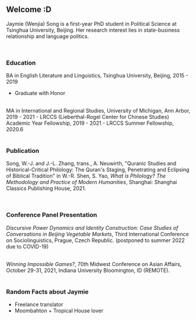 ## Welcome :D

Jaymie (Wenjia) Song is a first-year PhD student in Political Science at Tsinghua University, Beijing. Her research interest lies in state-business relationship and language politics.


<br/>


### Education

BA in English Literature and Linguistics, Tsinghua University, Beijing, 2015 - 2019
- Graduate with Honor

<br/>
MA in International and Regional Studies, University of Michigan, Ann Arbor, 2019 - 2021
- LRCCS (Lieberthal-Rogel Center for Chinese Studies) Academic Year Fellowship, 2019 - 2021
- LRCCS Summer Fellowship, 2020.6

<br/>
<br/>

### Publication
Song, W.-J. and J.-L. Zhang, trans., A. Neuwirth, "Quranic Studies and Historical-Critical Philology: The Quran's Staging, Penetrating and Eclipsing of Biblical Tradition" in W.-R. Shen, S. Yao, <em>What is Philology? The Methodology and Practice of Modern Humanities</em>, Shanghai: Shanghai Classics Publishing House, 2021.

<br/>

### Conference Panel Presentation

<em>Discursive Power Dynamics and Identity Construction: Case Studies of Conversations in
Beijing Vegetable Markets</em>, Third International Conference on Sociolinguistics, Prague, Czech Republic. (postponed to summer 2022 due to COVID-19)

<br/>
<em>Winning Impossible Games?</em>, 70th Midwest Conference on Asian Affairs, October 29-31, 2021, Indiana University Bloomington, ID (REMOTE).


<br/>
<br/>

### Random Facts about Jaymie
- Freelance translator
- Moombahton + Tropical House lover

